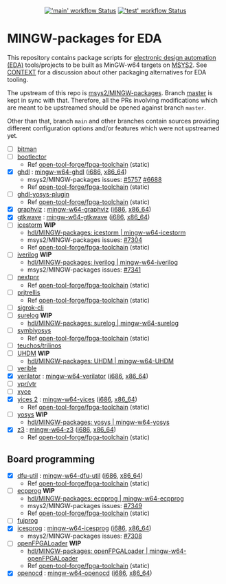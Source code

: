 <p align="center">
  <a title="GitHub Actions workflow 'main'" href="https://github.com/hdl/MINGW-packages/actions?query=workflow%3Amain"><img alt="'main' workflow Status" src="https://img.shields.io/github/workflow/status/hdl/MINGW-packages/main/master?longCache=true&style=flat-square&label=build&logo=Github%20Actions&logoColor=fff"></a><!--
  -->
  <a title="GitHub Actions workflow 'test'" href="https://github.com/hdl/MINGW-packages/actions?query=workflow%3Atest"><img alt="'test' workflow Status" src="https://img.shields.io/github/workflow/status/hdl/MINGW-packages/test/main?longCache=true&style=flat-square&label=test&logo=Github%20Actions&logoColor=fff"></a><!--
  -->
</p>

# MINGW-packages for EDA

This repository contains package scripts for [electronic design automation (EDA)](https://en.wikipedia.org/wiki/Electronic_design_automation) tools/projects to be built as MinGW-w64 targets on [MSYS2](https://www.msys2.org/). See [CONTEXT](CONTEXT.md) for a discussion about other packaging alternatives for EDA tooling.

The upstream of this repo is [msys2/MINGW-packages](https://github.com/msys2/MINGW-packages). Branch [master](https://github.com/hdl/MINGW-packages/tree/master) is kept in sync with that. Therefore, all the PRs involving modifications which are meant to be upstreamed should be opened against branch `master`.

Other than that, branch `main` and other branches contain sources providing different configuration options and/or features which were not upstreamed yet.

- [ ] [bitman](https://github.com/khoapham/bitman)
- [ ] [bootlector](http://fmv.jku.at/boolector/)
  - Ref [open-tool-forge/fpga-toolchain](https://github.com/open-tool-forge/fpga-toolchain) (static)
- [x] [ghdl](https://github.com/ghdl/ghdl) : [mingw-w64-ghdl](https://github.com/msys2/MINGW-packages/tree/master/mingw-w64-ghdl) ([i686](https://packages.msys2.org/package/mingw-w64-i686-ghdl-mcode), [x86_64](https://packages.msys2.org/package/mingw-w64-x86_64-ghdl-llvm))
  - msys2/MINGW-packages issues: [#5757](https://github.com/msys2/MINGW-packages/pull/5757) [#6688](https://github.com/msys2/MINGW-packages/pull/6688)
  - Ref [open-tool-forge/fpga-toolchain](https://github.com/open-tool-forge/fpga-toolchain) (static)
- [ ] [ghdl-yosys-plugin](https://github.com/ghdl/ghdl-yosys-plugin)
  - Ref [open-tool-forge/fpga-toolchain](https://github.com/open-tool-forge/fpga-toolchain) (static)
- [x] [graphviz](https://graphviz.org/) : [mingw-w64-graphviz](https://github.com/msys2/MINGW-packages/tree/master/mingw-w64-graphviz) ([i686](https://packages.msys2.org/package/mingw-w64-i686-graphviz), [x86_64](https://packages.msys2.org/package/mingw-w64-x86_64-graphviz))
- [x] [gtkwave](https://github.com/gtkwave/gtkwave) : [mingw-w64-gtkwave](https://github.com/msys2/MINGW-packages/tree/master/mingw-w64-gtkwave)  ([i686](https://packages.msys2.org/package/mingw-w64-i686-gtkwave), [x86_64](https://packages.msys2.org/package/mingw-w64-x86_64-gtkwave))
- [ ] [icestorm](https://github.com/cliffordwolf/icestorm) **WIP**
  - [hdl/MINGW-packages: icestorm | mingw-w64-icestorm](https://github.com/hdl/MINGW-packages/tree/icestorm/mingw-w64-icestorm)
  - msys2/MINGW-packages issues: [#7304](https://github.com/msys2/MINGW-packages/pull/7304)
  - Ref [open-tool-forge/fpga-toolchain](https://github.com/open-tool-forge/fpga-toolchain) (static)
- [ ] [iverilog](https://github.com/steveicarus/iverilog) **WIP**
  - [hdl/MINGW-packages: iverilog | mingw-w64-iverilog](https://github.com/hdl/MINGW-packages/tree/iverilog/mingw-w64-iverilog)
  - msys2/MINGW-packages issues: [#7341](https://github.com/msys2/MINGW-packages/pull/7341)
- [ ] [nextpnr](https://github.com/YosysHQ/nextpnr)
  - Ref [open-tool-forge/fpga-toolchain](https://github.com/open-tool-forge/fpga-toolchain) (static)
- [ ] [prjtrellis](https://github.com/SymbiFlow/prjtrellis)
  - Ref [open-tool-forge/fpga-toolchain](https://github.com/open-tool-forge/fpga-toolchain) (static)
- [ ] [sigrok-cli](https://sigrok.org/wiki/Sigrok-cli)
- [ ] [surelog](https://github.com/alainmarcel/Surelog) **WIP**
  - [hdl/MINGW-packages: surelog | mingw-w64-surelog](https://github.com/hdl/MINGW-packages/tree/surelog/mingw-w64-surelog)
- [ ] [symbiyosys](https://github.com/YosysHQ/SymbiYosys)
  - Ref [open-tool-forge/fpga-toolchain](https://github.com/open-tool-forge/fpga-toolchain) (static)
- [ ] [teuchos/trilinos](https://trilinos.github.io/teuchos.html)
- [ ] [UHDM](https://github.com/alainmarcel/UHDM) **WIP**
  - [hdl/MINGW-packages: UHDM | mingw-w64-UHDM](https://github.com/hdl/MINGW-packages/tree/UHDM/mingw-w64-UHDM)
- [ ] [verible](https://github.com/google/verible)
- [x] [verilator](https://github.com/verilator/verilator) : [mingw-w64-verilator](https://github.com/msys2/MINGW-packages/tree/master/mingw-w64-verilator) ([i686](https://packages.msys2.org/package/mingw-w64-i686-verilator), [x86_64](https://packages.msys2.org/package/mingw-w64-x86_64-verilator))
- [ ] [vpr/vtr](https://github.com/verilog-to-routing/vtr-verilog-to-routing)
- [ ] [xyce](https://xyce.sandia.gov/)
- [x] [yices 2](https://github.com/SRI-CSL/yices2) : [mingw-w64-yices](https://github.com/msys2/MINGW-packages/tree/master/mingw-w64-yices) ([i686](https://packages.msys2.org/package/mingw-w64-i686-yices), [x86_64](https://packages.msys2.org/package/mingw-w64-x86_64-yices))
  - Ref [open-tool-forge/fpga-toolchain](https://github.com/open-tool-forge/fpga-toolchain) (static)
- [ ] [yosys](https://github.com/YosysHQ/yosys) **WIP**
  - [hdl/MINGW-packages: yosys | mingw-w64-yosys](https://github.com/hdl/MINGW-packages/tree/yosys/mingw-w64-yosys)
- [x] [z3](https://github.com/Z3Prover/z3) : [mingw-w64-z3](https://github.com/msys2/MINGW-packages/tree/master/mingw-w64-verilator) ([i686](https://packages.msys2.org/package/mingw-w64-i686-z3), [x86_64](https://packages.msys2.org/package/mingw-w64-x86_64-z3))
  - Ref [open-tool-forge/fpga-toolchain](https://github.com/open-tool-forge/fpga-toolchain) (static)

## Board programming

- [x] [dfu-util](http://dfu-util.sourceforge.net/) : [mingw-w64-dfu-util](https://github.com/msys2/MINGW-packages/tree/master/mingw-w64-dfu-util) ([i686](https://packages.msys2.org/package/mingw-w64-i686-dfu-util), [x86_64](https://packages.msys2.org/package/mingw-w64-x86_64-dfu-util))
  - Ref [open-tool-forge/fpga-toolchain](https://github.com/open-tool-forge/fpga-toolchain) (static)
- [ ] [ecpprog](https://github.com/gregdavill/ecpprog) **WIP**
  - [hdl/MINGW-packages: ecpprog | mingw-w64-ecpprog](https://github.com/hdl/MINGW-packages/tree/ecpprog/mingw-w64-ecpprog)
  - msys2/MINGW-packages issues: [#7349](https://github.com/msys2/MINGW-packages/pull/7349)
  - Ref [open-tool-forge/fpga-toolchain](https://github.com/open-tool-forge/fpga-toolchain) (static)
- [ ] [fujprog](https://github.com/kost/fujprog)
- [x] [icesprog](https://github.com/wuxx/icesugar/tree/master/tools) : [mingw-w64-icesprog](https://github.com/msys2/MINGW-packages/tree/master/mingw-w64-icesprog) ([i686](https://packages.msys2.org/package/mingw-w64-i686-icesprog), [x86_64](https://packages.msys2.org/package/mingw-w64-x86_64-icesprog))
  - msys2/MINGW-packages issues: [#7308](https://github.com/msys2/MINGW-packages/pull/7308)
- [ ] [openFPGALoader](https://github.com/trabucayre/openFPGALoader) **WIP**
  - [hdl/MINGW-packages: openFPGALoader | mingw-w64-openFPGALoader](https://github.com/hdl/MINGW-packages/tree/openFPGALoader/mingw-w64-openFPGALoader)
  - Ref [open-tool-forge/fpga-toolchain](https://github.com/open-tool-forge/fpga-toolchain) (static)
- [x] [openocd](http://openocd.org/) : [mingw-w64-openocd](https://github.com/msys2/MINGW-packages/tree/master/mingw-w64-openocd) ([i686](https://packages.msys2.org/package/mingw-w64-i686-openocd), [x86_64](https://packages.msys2.org/package/mingw-w64-x86_64-openocd4))
